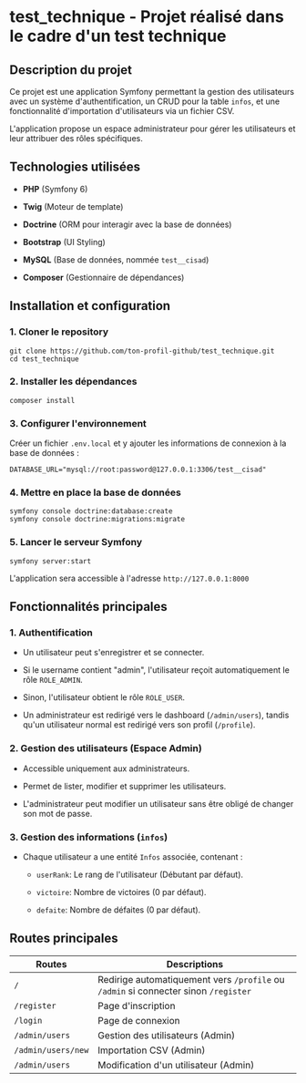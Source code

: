 # test_technique - Projet réalisé dans le cadre d'un test technique

## Description du projet

Ce projet est une application Symfony permettant la gestion des utilisateurs avec un système d'authentification, un CRUD pour la table `infos`, et une fonctionnalité d'importation d'utilisateurs via un fichier CSV.

L'application propose un espace administrateur pour gérer les utilisateurs et leur attribuer des rôles spécifiques.

## Technologies utilisées

-   **PHP** (Symfony 6)
    
-   **Twig** (Moteur de template)
    
-   **Doctrine** (ORM pour interagir avec la base de données)
    
-   **Bootstrap** (UI Styling)
    
-   **MySQL** (Base de données, nommée `test__cisad`)
    
-   **Composer** (Gestionnaire de dépendances)
    

## Installation et configuration

### 1. Cloner le repository

```
git clone https://github.com/ton-profil-github/test_technique.git
cd test_technique
```

### 2. Installer les dépendances

```
composer install
```

### 3. Configurer l'environnement

Créer un fichier `.env.local` et y ajouter les informations de connexion à la base de données :

```
DATABASE_URL="mysql://root:password@127.0.0.1:3306/test__cisad"
```

### 4. Mettre en place la base de données

```
symfony console doctrine:database:create
symfony console doctrine:migrations:migrate
```

### 5. Lancer le serveur Symfony

```
symfony server:start
```

L'application sera accessible à l'adresse `http://127.0.0.1:8000`

## Fonctionnalités principales

### 1. Authentification

-   Un utilisateur peut s'enregistrer et se connecter.
    
-   Si le username contient "admin", l'utilisateur reçoit automatiquement le rôle `ROLE_ADMIN`.
    
-   Sinon, l'utilisateur obtient le rôle `ROLE_USER`.
    
-   Un administrateur est redirigé vers le dashboard (`/admin/users`), tandis qu'un utilisateur normal est redirigé vers son profil (`/profile`).
    

### 2. Gestion des utilisateurs (Espace Admin)

-   Accessible uniquement aux administrateurs.
    
-   Permet de lister, modifier et supprimer les utilisateurs.
    
-   L'administrateur peut modifier un utilisateur sans être obligé de changer son mot de passe.
    

### 3. Gestion des informations (`infos`)

-   Chaque utilisateur a une entité `Infos` associée, contenant :
    
    -   `userRank`: Le rang de l'utilisateur (Débutant par défaut).
        
    -   `victoire`: Nombre de victoires (0 par défaut).
        
    -   `defaite`: Nombre de défaites (0 par défaut).
    

## Routes principales

|Routes|Descriptions  |
|--|--|
| `/` | Redirige automatiquement vers `/profile` ou `/admin` si connecter sinon `/register` |
|`/register`|Page d'inscription|
|`/login`|Page de connexion|
|`/admin/users`|Gestion des utilisateurs (Admin)|
|`/admin/users/new`|Importation CSV (Admin)|
|`/admin/users`|Modification d'un utilisateur (Admin)|
